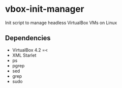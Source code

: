 vbox-init-manager
=================

Init script to manage headless VirtualBox VMs on Linux

## Dependencies
  * VirtualBox 4.2 =<
  * XML Starlet
  * ps
  * pgrep
  * sed
  * grep
  * sudo

